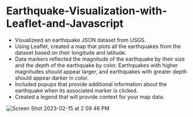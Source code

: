 # Earthquake-Visualization-with-Leaflet-and-Javascript

* Visualizeed an earthquake JSON dataset from USGS.
* Using Leaflet, created a map that plots all the earthquakes from the dataset based on their longitude and latitude.
* Data markers reflected the magnitude of the earthquake by their size and the depth of the earthquake by color. Earthquakes with higher magnitudes should appear larger, and earthquakes with greater depth should appear darker in color.
* Included popups that provide additional information about the earthquake when its associated marker is clicked.
* Created a legend that will provide context for your map data.

![Screen Shot 2023-02-15 at 2 09 46 PM](https://user-images.githubusercontent.com/113545468/219133000-fdb5882e-0d0a-4007-a8f9-beac7da11e95.png)
